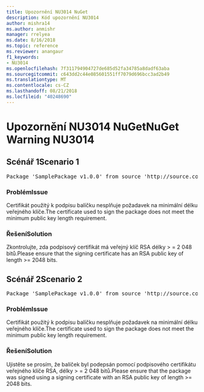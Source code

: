 ```yaml
---
title: Upozornění NU3014 NuGet
description: Kód upozornění NU3014
author: mishra14
ms.author: anmishr
manager: rrelyea
ms.date: 8/16/2018
ms.topic: reference
ms.reviewer: anangaur
f1_keywords:
- NU3014
ms.openlocfilehash: 7f311794904727de685d52fa34785a8dadf63aba
ms.sourcegitcommit: c643dd2c44e085601551ff7079d696bcc3ad2b49
ms.translationtype: MT
ms.contentlocale: cs-CZ
ms.lasthandoff: 08/21/2018
ms.locfileid: "40248690"
---
```

# <a name="nuget-warning-nu3014"></a><span data-ttu-id="b3203-103">Upozornění NU3014 NuGet</span><span class="sxs-lookup"><span data-stu-id="b3203-103">NuGet Warning NU3014</span></span>

## <a name="scenario-1"></a><span data-ttu-id="b3203-104">Scénář 1</span><span class="sxs-lookup"><span data-stu-id="b3203-104">Scenario 1</span></span>

<pre>Package 'SamplePackage v1.0.0' from source 'http://source.com/index.json': The signing certificate does not meet a minimum public key length requirement.</pre>

### <a name="issue"></a><span data-ttu-id="b3203-105">Problém</span><span class="sxs-lookup"><span data-stu-id="b3203-105">Issue</span></span>

<span data-ttu-id="b3203-106">Certifikát použitý k podpisu balíčku nesplňuje požadavek na minimální délku veřejného klíče.</span><span class="sxs-lookup"><span data-stu-id="b3203-106">The certificate used to sign the package does not meet the minimum public key length requirement.</span></span>


### <a name="solution"></a><span data-ttu-id="b3203-107">Řešení</span><span class="sxs-lookup"><span data-stu-id="b3203-107">Solution</span></span>

<span data-ttu-id="b3203-108">Zkontrolujte, zda podpisový certifikát má veřejný klíč RSA délky > = 2 048 bitů.</span><span class="sxs-lookup"><span data-stu-id="b3203-108">Please ensure that the signing certificate has an RSA public key of length >= 2048 bits.</span></span>



## <a name="scenario-2"></a><span data-ttu-id="b3203-109">Scénář 2</span><span class="sxs-lookup"><span data-stu-id="b3203-109">Scenario 2</span></span>

<pre>Package 'SamplePackage v1.0.0' from source 'http://source.com/index.json': The primary signature's certificate does not meet a minimum public key length requirement.</pre>

### <a name="issue"></a><span data-ttu-id="b3203-110">Problém</span><span class="sxs-lookup"><span data-stu-id="b3203-110">Issue</span></span>

<span data-ttu-id="b3203-111">Certifikát použitý k podpisu balíčku nesplňuje požadavek na minimální délku veřejného klíče.</span><span class="sxs-lookup"><span data-stu-id="b3203-111">The certificate used to sign the package does not meet the minimum public key length requirement.</span></span>


### <a name="solution"></a><span data-ttu-id="b3203-112">Řešení</span><span class="sxs-lookup"><span data-stu-id="b3203-112">Solution</span></span>

<span data-ttu-id="b3203-113">Ujistěte se prosím, že balíček byl podepsán pomocí podpisového certifikátu veřejného klíče RSA, délky > = 2 048 bitů.</span><span class="sxs-lookup"><span data-stu-id="b3203-113">Please ensure that the package was signed using a signing certificate with an RSA public key of length >= 2048 bits.</span></span>



